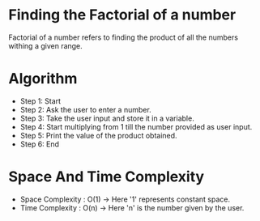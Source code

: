 <h1>Finding the Factorial of a number</h1>
<p>Factorial of a number refers to finding the product of all the numbers withing a given range.</p>
<h1>Algorithm</h1>
<ul>
  <li>Step 1: Start</li>
  <li>Step 2: Ask the user to enter a number.</li>
  <li>Step 3: Take the user input and store it in a variable.</li>
  <li>Step 4: Start multiplying from 1 till the number provided as user input.</li>
  <li>Step 5: Print the value of the product obtained.</li>
  <li>Step 6: End</li>
</ul>
<h1>Space And Time Complexity</h1>
<ul>
  <li>Space Complexity : O(1) -> Here '1' represents constant space.</li>
  <li>Time Complexity : O(n) ->  Here 'n' is the number given by the user.</li>
</ul
